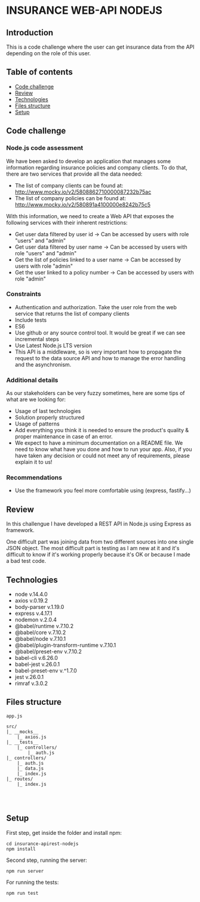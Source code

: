 # INSURANCE WEB-API NODEJS

## Introduction

This is a code challenge where the user can get insurance data from the API depending on the role of this user.

## Table of contents

* [Code challenge](#code-challenge)
* [Review](#review)
* [Technologies](#technologies)
* [Files structure](#files-structure)
* [Setup](#setup)


## Code challenge 

### Node.js code assessment

We have been asked to develop an application that manages some information regarding insurance policies and company clients. To do that, there are two services that provide all the data needed:
- The list of company clients can be found at: http://www.mocky.io/v2/5808862710000087232b75ac
- The list of company policies can be found at: http://www.mocky.io/v2/580891a4100000e8242b75c5

With this information, we need to create a Web API that exposes the following
services with their inherent restrictions:
- Get user data filtered by user id -> Can be accessed by users with role "users" and "admin"
- Get user data filtered by user name -> Can be accessed by users with role "users" and "admin"
- Get the list of policies linked to a user name -> Can be accessed by users with role "admin"
- Get the user linked to a policy number -> Can be accessed by users with role "admin"

### Constraints

- Authentication and authorization. Take the user role from the web service that returns the list of company clients
- Include tests
- ES6
- Use github or any source control tool. It would be great if we can see incremental steps
- Use Latest Node.js LTS version
- This API is a middleware, so is very important how to propagate the request to the data source API and how to manage the error handling and the asynchronism.

### Additional details

As our stakeholders can be very fuzzy sometimes, here are some tips of what are we looking for:
- Usage of last technologies
- Solution properly structured
- Usage of patterns
- Add everything you think it is needed to ensure the product's quality & proper maintenance in case of an error.
- We expect to have a minimum documentation on a README file. We need to know what have you done and how to run your app. Also, if you have taken any decision or could not meet any of requirements, please explain it to us!

### Recommendations

- Use the framework you feel more comfortable using (express, fastify...)


## Review

In this challengue I have developed a REST API in Node.js using Express as framework.

One difficult part was joining data from two different sources into one single JSON object. The most difficult part is testing as I am new at it and it's difficult to know if it's working properly because it's OK or because I made a bad test code.

## Technologies

* node v.14.4.0
* axios v.0.19.2
* body-parser v.1.19.0
* express v.4.17.1
* nodemon v.2.0.4
* @babel/runtime v.7.10.2
* @babel/core v.7.10.2
* @babel/node v.7.10.1
* @babel/plugin-transform-runtime v.7.10.1
* @babel/preset-env v.7.10.2
* babel-cli v.6.26.0
* babel-jest v.26.0.1
* babel-preset-env v.^1.7.0
* jest v.26.0.1
* rimraf v.3.0.2

 
## Files structure

```
app.js 

src/
|_ __mocks__
    |_ axios.js
|_ __tests__
    |_ controllers/
        |_ auth.js  
|_ controllers/
    |_ auth.js
    |_ data.js
    |_ index.js    
|_ routes/
    |_ index.js

   


``` 



## Setup

First step, get inside the folder and install npm:

```
cd insurance-apirest-nodejs
npm install
```

Second step, running the server:

```
npm run server
```

For running the tests:
```
npm run test
```
